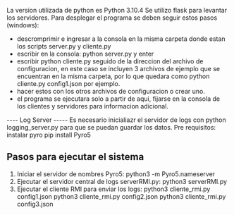 La version utilizada de python es Python 3.10.4
Se utilizo flask para levantar los servidores.
Para desplegar el programa se deben seguir estos pasos (windows):
- descromprimir e ingresar a la consola en la misma carpeta donde estan los scripts server.py y cliente.py
- escribir en la consola: python server.py y enter
- escribir python cliente.py seguido de la direccion del archivo de configuracion, en este caso se incluyen 3 archivos de ejemplo que se encuentran en la misma carpeta, por lo que quedara como python cliente.py config1.json por ejemplo.
- hacer estos con los otros archivos de configuracion o crear uno.
- el programa se ejecutara solo a partir de aqui, fijarse en la consola de los clientes y servidores para informacion adicional.


---- Log Server -----
Es necesario inicialiazr el servidor de logs con python logging_server.py para que se puedan guardar los datos.
Pre requisitos: instalar pyro
pip install Pyro5

## Pasos para ejecutar el sistema
1. Iniciar el servidor de nombres Pyro5:
    python3 -m Pyro5.nameserver
2. Ejecutar el servidor central de logs serverRMI.py:
    python3 serverRMI.py
3. Ejecutar el cliente RMI para enviar los logs:
    python3 cliente_rmi.py config1.json
    python3 cliente_rmi.py config2.json
    python3 cliente_rmi.py config3.json




